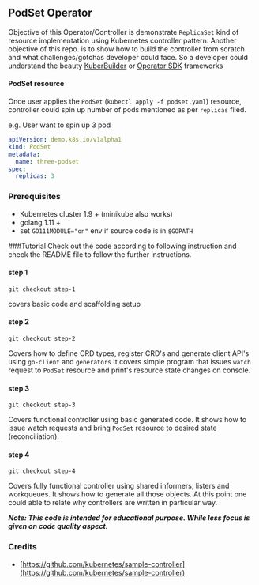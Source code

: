 ## PodSet Operator 

Objective of this Operator/Controller is demonstrate `ReplicaSet` kind of resource
implementation using Kubernetes controller pattern.
Another objective of this repo. is to show how to build the controller from scratch and what challenges/gotchas developer could face. 
So a developer could understand the beauty [KuberBuilder](https://github.com/kubernetes-sigs/kubebuilder) or [Operator SDK](https://github.com/operator-framework/operator-sdk) frameworks


#### PodSet resource

Once user applies the `PodSet` (`kubectl apply -f podset.yaml`) resource, controller could spin up
number of pods mentioned as per `replicas` filed.

e.g. User want to spin up 3 pod

```yaml
apiVersion: demo.k8s.io/v1alpha1
kind: PodSet
metadata:
  name: three-podset
spec:
  replicas: 3
```

### Prerequisites

* Kubernetes cluster 1.9 + (minikube also works)
* golang 1.11 +
* set `GO111MODULE="on"` env if source code is in `$GOPATH`

###Tutorial
Check out the code according to following instruction and check the README file to follow the further instructions.

#### step 1
```
git checkout step-1
```
covers basic code and scaffolding setup 

#### step 2
```
git checkout step-2
```
Covers how to define CRD types, register CRD's and generate client API's using `go-client` and `generators`
It covers simple program that issues `watch` request to `PodSet` resource and print's resource state changes on console.

#### step 3
```
git checkout step-3
```
Covers functional controller using basic generated code. It shows how to issue watch requests and bring `PodSet` resource to desired state (reconciliation).

#### step 4
```
git checkout step-4
```
Covers fully functional controller using shared informers, listers and workqueues. It shows how to generate all those objects. 
At this point one could able to relate why controllers are written in particular way.

***Note: This code is intended for educational purpose. While less focus is given on code quality aspect.***

### Credits
- [https://github.com/kubernetes/sample-controller](https://github.com/kubernetes/sample-controller)

